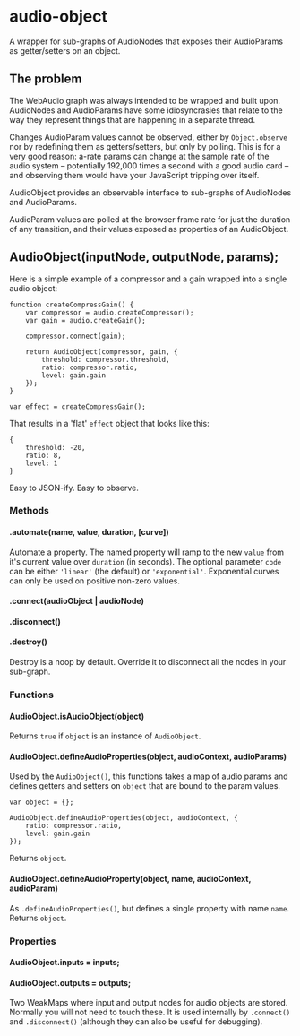 # audio-object
A wrapper for sub-graphs of AudioNodes that exposes their AudioParams as
getter/setters on an object.

## The problem

The WebAudio graph was always intended to be wrapped and built upon. AudioNodes
and AudioParams have some idiosyncrasies that relate to the way they represent
things that are happening in a separate thread.

Changes AudioParam values cannot be observed, either by
<code>Object.observe</code> nor by redefining them as getters/setters, but only by
polling. This is for a very good reason: a-rate params can change at the sample
rate of the audio system – potentially 192,000 times a second with a good audio
card – and observing them would have your JavaScript tripping over itself.

AudioObject provides an observable interface to sub-graphs of AudioNodes and
AudioParams.

AudioParam values are polled at the browser frame rate for just the duration of
any transition, and their values exposed as properties of an AudioObject.

## AudioObject(inputNode, outputNode, params);

Here is a simple example of a compressor and a gain wrapped into a single
audio object:

    function createCompressGain() {
        var compressor = audio.createCompressor();
        var gain = audio.createGain();

        compressor.connect(gain);

        return AudioObject(compressor, gain, {
            threshold: compressor.threshold,
            ratio: compressor.ratio,
            level: gain.gain
        });
    }

    var effect = createCompressGain();


That results in a 'flat' <code>effect</code> object that looks like this:

    {
        threshold: -20,
        ratio: 8,
        level: 1
    }

Easy to JSON-ify. Easy to observe.

### Methods

#### .automate(name, value, duration, [curve])

Automate a property. The named property will ramp to the new <code>value</code>
from it's current value over <code>duration</code> (in seconds). The optional
parameter <code>code</code> can be either <code>'linear'</code> (the default) or
<code>'exponential'</code>. Exponential curves can only be used on positive
non-zero values.

#### .connect(audioObject | audioNode)


#### .disconnect()



#### .destroy()

Destroy is a noop by default. Override it to disconnect all the nodes in your
sub-graph.

### Functions

#### AudioObject.isAudioObject(object)

Returns <code>true</code> if <code>object</code> is an instance of <code>AudioObject</code>.

#### AudioObject.defineAudioProperties(object, audioContext, audioParams)

Used by the <code>AudioObject()</code>, this functions takes a map of audio
params and defines getters and setters on <code>object</code> that are bound to
the param values.

    var object = {};

    AudioObject.defineAudioProperties(object, audioContext, {
        ratio: compressor.ratio,
        level: gain.gain
    });

Returns <code>object</code>.

#### AudioObject.defineAudioProperty(object, name, audioContext, audioParam)

As <code>.defineAudioProperties()</code>, but defines a single property with
name <code>name</code>. Returns <code>object</code>.

### Properties

#### AudioObject.inputs = inputs;
#### AudioObject.outputs = outputs;

Two WeakMaps where input and output nodes for audio objects are stored. Normally
you will not need to touch these. It is used internally by <code>.connect()</code> and
<code>.disconnect()</code> (although they can also be useful for debugging).

